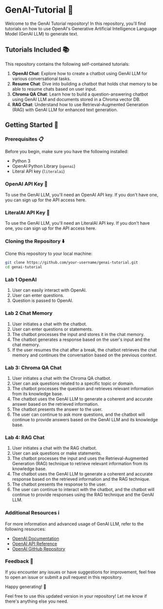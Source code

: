 # GenAI-Tutorial 🤖

Welcome to the GenAI Tutorial repository! In this repository, you'll find tutorials on how to use OpenAI's Generative Artificial Intelligence Language Model (GenAI LLM) to generate text.

## Tutorials Included 📚

This repository contains the following self-contained tutorials:

1. **OpenAI Chat**: Explore how to create a chatbot using GenAI LLM for various conversational tasks.
2. **Resume Chat**: Dive into building a chatbot that holds chat memory to be able to resume chats based on user input.
3. **Chroma QA Chat**: Learn how to build a question-answering chatbot using GenAI LLM and documents stored in a Chroma vector DB.
4. **RAG Chat**: Understand how to use Retrieval-Augmented Generation (RAG) with GenAI LLM for enhanced text generation.

## Getting Started 🚀

### Prerequisites 📋

Before you begin, make sure you have the following installed:

- Python 3
- OpenAI Python Library (`openai`)
- Literal API key (`literalai`)

### OpenAI API Key 🔑
To use the GenAI LLM, you'll need an OpenAI API key. If you don't have one, you can sign up for the API access here.

### LiteralAI API Key 🔑
To use the GenAI LLM, you'll need an LiteralAI API key. If you don't have one, you can sign up for the API access here.

### Cloning the Repository ⬇️
Clone this repository to your local machine:

```bash
git clone https://github.com/your-username/genai-tutorial.git
cd genai-tutorial
```

### Lab 1 OpenAI
1. User can easily interact with OpenAI.
2. User can enter questions.
3. Question is passed to OpenAI.

### Lab 2 Chat Memory
1. User initiates a chat with the chatbot.
2. User can enter questions or statements.
3. The chatbot processes the input and stores it in the chat memory.
4. The chatbot generates a response based on the user's input and the chat memory.
5. If the user resumes the chat after a break, the chatbot retrieves the chat memory and continues the conversation based on the previous context.

### Lab 3: Chroma QA Chat
1. User initiates a chat with the Chroma QA chatbot.
2. User can ask questions related to a specific topic or domain.
3. The chatbot processes the question and retrieves relevant information from its knowledge base.
4. The chatbot uses the GenAI LLM to generate a coherent and accurate answer based on the retrieved information.
5. The chatbot presents the answer to the user.
6. The user can continue to ask more questions, and the chatbot will continue to provide answers based on the GenAI LLM and its knowledge base.

### Lab 4: RAG Chat
1. User initiates a chat with the RAG chatbot.
2. User can ask questions or make statements.
3. The chatbot processes the input and uses the Retrieval-Augmented Generation (RAG) technique to retrieve relevant information from its knowledge base.
4. The chatbot uses the GenAI LLM to generate a coherent and accurate response based on the retrieved information and the RAG technique.
5. The chatbot presents the response to the user.
6. The user can continue to interact with the chatbot, and the chatbot will continue to provide responses using the RAG technique and the GenAI LLM.

### Additional Resources ℹ️
For more information and advanced usage of GenAI LLM, refer to the following resources:

- [OpenAI Documentation](https://platform.openai.com/docs/introduction)
- [OpenAI API Reference](https://platform.openai.com/docs/api-reference)
- [OpenAI GitHub Repository](https://github.com/openai)

### Feedback 📣
If you encounter any issues or have suggestions for improvement, feel free to open an issue or submit a pull request in this repository.

Happy generating! 🎉

Feel free to use this updated version in your repository! Let me know if there's anything else you need.
